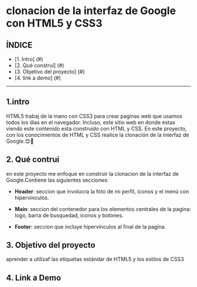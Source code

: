 # clonacion  de la  interfaz de  Google  con HTML5 y CSS3

##  **ÍNDICE**

* [1. Intro]  (#)
* [2.  Qué construí] (#)
* [3. Objetivo del proyecto] (#)
* [4. link a demo] (#)

****

## 1.intro

HTML5 trabaj de la mano con CSS3 para crear paginas web que usamos todos los dias en el navegador. Incluso, este sitio web en donde estas viendo este contenido esta construido con HTML y CSS. En este proyecto, con los conocimientos de HTML y CSS realice la clonación de la interfaz de Google.😊💜

## 2. Qué  contrui

en este proyecto me enfoque en construir la clonacion de la interfaz de Google.Contiene las siguientes secciones:

* **Header**: seccion que involucra la foto de mi perfil, iconos y el menú con hipervínculos.

* **Main**:  seccion del contenedor para los elementos centrales de la pagína: logo, barra de busquedad, iconos y botones.

* **Footer**: seccion que incluye hipervínculos al final de la pagína.

## 3. Objetivo del proyecto
aprender a utilizaf las etiquetas estándar de HTML5 y los estilos de CSS3

##  4. Link a Demo
